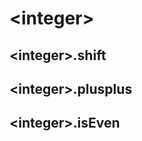 # &lt;integer&gt;

## &lt;integer&gt;.shift

## &lt;integer&gt;.plusplus

## &lt;integer&gt;.isEven
